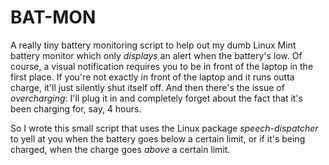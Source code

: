 # BAT-MON
A really tiny battery monitoring script to help out my dumb Linux Mint battery monitor which only _displays_ an alert when the battery's low. Of course, a visual notification requires you to be in front of the laptop in the first place. If you're not exactly in front of the laptop and it runs outta charge, it'll just silently shut itself off. And then there's the issue of _overcharging_: I'll plug it in and completely forget about the fact that it's been charging for, say, 4 hours.

So I wrote this small script that uses the Linux package _speech-dispatcher_ to yell at you when the battery goes below a certain limit, or if it's being charged, when the charge goes _above_ a certain limit. 